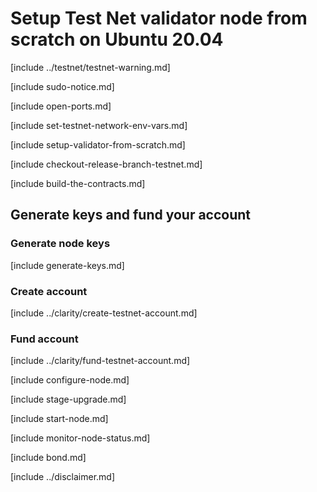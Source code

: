 # Setup Test Net validator node from scratch on Ubuntu 20.04

[include ../testnet/testnet-warning.md]

[include sudo-notice.md]

[include open-ports.md]

[include set-testnet-network-env-vars.md]

[include setup-validator-from-scratch.md]

[include checkout-release-branch-testnet.md]

[include build-the-contracts.md]

## Generate keys and fund your account 

### Generate node keys

[include generate-keys.md]

### Create account

[include ../clarity/create-testnet-account.md]

### Fund account

[include ../clarity/fund-testnet-account.md]

[include configure-node.md]

[include stage-upgrade.md]

[include start-node.md]

[include monitor-node-status.md]

[include bond.md]

[include ../disclaimer.md]
